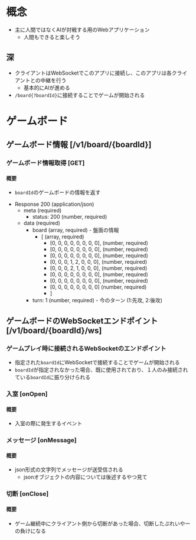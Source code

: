 # 概念

- 主に人間ではなくAIが対戦する用のWebアプリケーション
  - 人間もできると楽しそう

## 深

- クライアントはWebSocketでこのアプリに接続し、このアプリは各クライアントとの中継を行う
  - 基本的にAIが進める
- `/board{?boardId}`に接続することでゲームが開始される

# ゲームボード

## ゲームボード情報 [/v1/board/{boardId}]

### ゲームボード情報取得 [GET]

#### 概要

* `boardId`のゲームボードの情報を返す

+ Response 200 (application/json)
  + meta (required)
    + status: 200 (number, required)
  + data (required)
    + board (array, required) - 盤面の情報
      + [ (array, required)
        + [0, 0, 0, 0, 0, 0, 0, 0], (number, required)
        + [0, 0, 0, 0, 0, 0, 0, 0], (number, required)
        + [0, 0, 0, 0, 0, 0, 0, 0], (number, required)
        + [0, 0, 0, 1, 2, 0, 0, 0], (number, required)
        + [0, 0, 0, 2, 1, 0, 0, 0], (number, required)
        + [0, 0, 0, 0, 0, 0, 0, 0], (number, required)
        + [0, 0, 0, 0, 0, 0, 0, 0], (number, required)
        + [0, 0, 0, 0, 0, 0, 0, 0]  (number, required)
        + ]
    + turn: 1 (number, required) - 今のターン (1:先攻, 2:後攻)

## ゲームボードのWebSocketエンドポイント [/v1/board/{boardId}/ws]

### ゲームプレイ時に接続されるWebSocketのエンドポイント

* 指定された`boardId`にWebSocketで接続することでゲームが開始される
* `boardId`が指定されなかった場合、既に使用されており、１人のみ接続されている`boardId`に振り分けられる

### 入室 [onOpen]

#### 概要

* 入室の際に発生するイベント

### メッセージ [onMessage]

#### 概要

* json形式の文字列でメッセージが送受信される
  * jsonオブジェクトの内容については後述するやつ見て

### 切断 [onClose]

#### 概要

* ゲーム継続中にクライアント側から切断があった場合、切断したぷれいやーの負けになる
